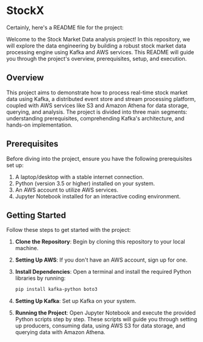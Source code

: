 # StockX

Certainly, here's a README file for the project:

Welcome to the Stock Market Data analysis project! In this repository, we will explore the data engineering by building a robust stock market data processing engine using Kafka and AWS services. This README will guide you through the project's overview, prerequisites, setup, and execution.

## Overview

This project aims to demonstrate how to process real-time stock market data using Kafka, a distributed event store and stream processing platform, coupled with AWS services like S3 and Amazon Athena for data storage, querying, and analysis. The project is divided into three main segments: understanding prerequisites, comprehending Kafka's architecture, and hands-on implementation.

## Prerequisites

Before diving into the project, ensure you have the following prerequisites set up:

1. A laptop/desktop with a stable internet connection.
2. Python (version 3.5 or higher) installed on your system.
3. An AWS account to utilize AWS services.
4. Jupyter Notebook installed for an interactive coding environment.

## Getting Started

Follow these steps to get started with the project:

1. **Clone the Repository**: Begin by cloning this repository to your local machine.
   
2. **Setting Up AWS**: If you don't have an AWS account, sign up for one.

3. **Install Dependencies**: Open a terminal and install the required Python libraries by running:
   
   ```bash
   pip install kafka-python boto3
   ```
   
4. **Setting Up Kafka**: Set up Kafka on your system. 

5. **Running the Project**: Open Jupyter Notebook and execute the provided Python scripts step by step. These scripts will guide you through setting up producers, consuming data, using AWS S3 for data storage, and querying data with Amazon Athena.


